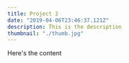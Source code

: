 ```yaml
---
title: Project 2
date: "2019-04-06T23:46:37.121Z"
description: This is the description
thumbnail: "./thumb.jpg"
---
```


Here's the content